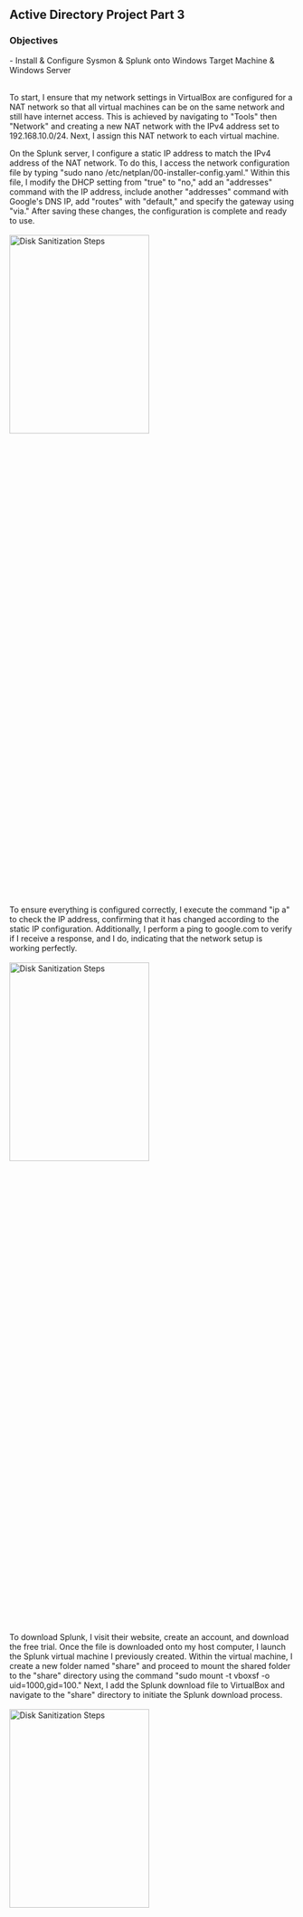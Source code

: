 <h2>Active Directory Project Part 3</h2>

<h3>Objectives</h3>
- Install & Configure Sysmon & Splunk onto Windows Target Machine & Windows Server
<br />
<br />

To start, I ensure that my network settings in VirtualBox are configured for a NAT network so that all virtual machines can be on the same network and still have internet access. This is achieved by navigating to "Tools" then "Network" and creating a new NAT network with the IPv4 address set to 192.168.10.0/24. Next, I assign this NAT network to each virtual machine.

On the Splunk server, I configure a static IP address to match the IPv4 address of the NAT network. To do this, I access the network configuration file by typing "sudo nano /etc/netplan/00-installer-config.yaml." Within this file, I modify the DHCP setting from "true" to "no," add an "addresses" command with the IP address, include another "addresses" command with Google's DNS IP, add "routes" with "default," and specify the gateway using "via." After saving these changes, the configuration is complete and ready to use.
<br />
<br />
<img src="https://github.com/Yagoobz/ActiveDirectoryProjectPart3/assets/145611184/4210e995-f35f-4ba9-93e0-865f2fd6f141" height="30%" width="70%" alt="Disk Sanitization Steps"/>

To ensure everything is configured correctly, I execute the command "ip a" to check the IP address, confirming that it has changed according to the static IP configuration. Additionally, I perform a ping to google.com to verify if I receive a response, and I do, indicating that the network setup is working perfectly.
<br />
<br />
<img src="https://github.com/Yagoobz/ActiveDirectoryProjectPart3/assets/145611184/a0d977a0-11b9-47ec-b020-bd8488aef227" height="30%" width="70%" alt="Disk Sanitization Steps"/>

To download Splunk, I visit their website, create an account, and download the free trial. Once the file is downloaded onto my host computer, I launch the Splunk virtual machine I previously created. Within the virtual machine, I create a new folder named "share" and proceed to mount the shared folder to the "share" directory using the command "sudo mount -t vboxsf -o uid=1000,gid=100." Next, I add the Splunk download file to VirtualBox and navigate to the "share" directory to initiate the Splunk download process.
<br />
<br />
<img src="https://github.com/Yagoobz/ActiveDirectoryProjectPart3/assets/145611184/9c3d71f1-3f5b-415c-a948-a08a6c72acd8" height="30%" width="70%" alt="Disk Sanitization Steps"/>

This doesn’t fully download Splunk, so to initiate the full download and installation of Splunk, I switch to the Splunk user by executing the command "sudo -u splunk bash." Next, I navigate to the "bin" directory using "cd bin" as it contains all the Splunk binaries. From there, I run the installer using "./splunk start" to begin the Splunk installation process.
<br />
<br />
<img src="https://github.com/Yagoobz/ActiveDirectoryProjectPart3/assets/145611184/4698d23d-8d1f-4d92-8d65-0b0dae928ea8" height="30%" width="70%" alt="Disk Sanitization Steps"/>

To ensure that Splunk starts automatically every time the virtual machine reboots, I navigate to the "bin" directory within Splunk and execute the command "sudo ./splunk enable boot-start -user splunk." This command configures Splunk to start up during system boot, using the specified "splunk" user.
<br />
<br />
<img src="https://github.com/Yagoobz/ActiveDirectoryProjectPart3/assets/145611184/f52e3354-aad5-446f-a288-155203919cfa" height="30%" width="70%" alt="Disk Sanitization Steps"/>

To begin installing Splunk Universal Forwarder and Sysmon on both the target machine and the server, I first need to change the IPv4 address to avoid any potential IP conflicts. I accomplish this by navigating to the Windows settings and selecting "Change adapter options." From there, I enter the appropriate numbers to modify the IPv4 address, ensuring that there are no conflicts. This step is crucial to ensure smooth installation and operation of Splunk Universal Forwarder and Sysmon.
<br />
<br />
<img src="https://github.com/Yagoobz/ActiveDirectoryProjectPart3/assets/145611184/d939c065-9774-4b7a-b1c3-4a5dfdb54fdd" height="30%" width="70%" alt="Disk Sanitization Steps"/>

To install Splunk Universal Forwarder, I begin by downloading it from Splunk's website and running the installation process. Concurrently, while Splunk is downloading, I also download Sysmon along with a configuration file from GitHub. In PowerShell, I navigate to the directory where I extracted the Sysmon config file and proceed to download Sysmon. Once both installations are completed, I have Splunk Universal Forwarder and Sysmon successfully installed on the target machine.
<br />
<br />
<img src="https://github.com/Yagoobz/ActiveDirectoryProjectPart3/assets/145611184/9a21cd9b-5093-415b-884f-a50e68775ca1" height="30%" width="70%" alt="Disk Sanitization Steps"/>

:)
<br />
<br />
<img src="https://github.com/Yagoobz/ActiveDirectoryProjectPart3/assets/145611184/5887f97a-e422-4c4e-a9cb-3803ed62990e" height="30%" width="70%" alt="Disk Sanitization Steps"/>

To finalize the Splunk server configuration, I log in to the Splunk web portal using the credentials I created during the Splunk installation on the server. In the inputs.conf file, all the inputs are being sent over to an index named "endpoint." Since this index doesn't exist in Splunk yet, I create a new index named "endpoint" and ensure that the Splunk server is enabled to receive the data.

To enable data reception, I navigate to "Forwarding and receiving" in Splunk and create a new receiving port using port 9997, which is the default Splunk port for receiving data. If everything is set up correctly, I should start seeing data coming in from the target machine.

To verify this, I go to "Search & Reporting" in Splunk and search for "index=endpoint." If configured correctly, I should see over 10,000 events with the "host" field showing "TARGET-PC" and the "source" field displaying application, system, security, and Sysmon from the inputs.conf file.

Next, I repeat the same process for the Windows Server. Upon completion, I confirm that both the target machine and server are up and running and being recognized by Splunk. Everything seems to be working correctly!
<br />
<br />
<img src="https://github.com/Yagoobz/ActiveDirectoryProjectPart3/assets/145611184/cc07903c-5a39-44a1-b178-afdb6c1be0d2" height="30%" width="70%" alt="Disk Sanitization Steps"/>
